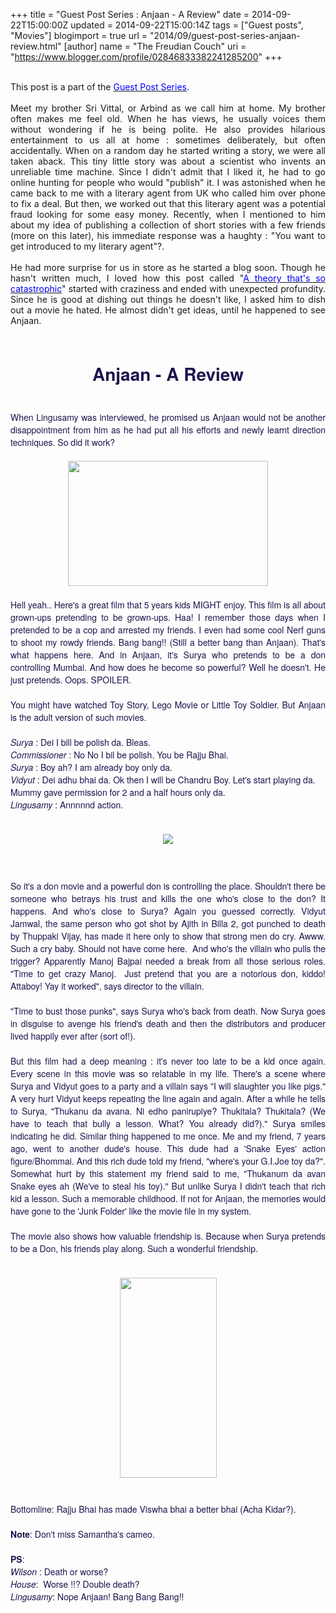 +++
title = "Guest Post Series : Anjaan - A Review"
date = 2014-09-22T15:00:00Z
updated = 2014-09-22T15:00:14Z
tags = ["Guest posts", "Movies"]
blogimport = true 
url = "2014/09/guest-post-series-anjaan-review.html"
[author]
	name = "The Freudian Couch"
	uri = "https://www.blogger.com/profile/02846833382241285200"
+++

<div dir="ltr" style="text-align: left;" trbidi="on">
<div style="text-align: justify;">
<br /></div>
<div style="text-align: justify;">
This post is a part of the <span style="color: blue;"><a href="http://adarsh89.blogspot.com/2014/09/guest-posts-series.html" target="_blank"><span style="color: blue;">Guest Post Series</span></a>.</span><br />
<br />
Meet my brother Sri Vittal, or Arbind as we call him at home. My brother often makes me feel old. When he has views, he usually voices them without wondering if he is being polite. He also provides hilarious entertainment to us all at home : sometimes deliberately, but often accidentally. When on a random day he started writing a story, we were all taken aback. This tiny little story was about a scientist who invents an unreliable time machine. Since I didn't admit that I liked it, he had to go online hunting for people who would "publish" it. I was astonished when he came back to me with a literary agent from UK who called him over phone to fix a deal. But then, we worked out that this literary agent was a potential fraud looking for some easy money. Recently, when I mentioned to him about my idea of publishing a collection of short stories with a few friends (more on this later), his immediate response was a haughty : "You want to get introduced to my literary agent"?.<br />
<br />
He had more surprise for us in store as he started a blog soon. Though he hasn't written much, I loved how this post called "<a href="http://arabindv.blogspot.com/2014/05/a-theory-thats-so-catastrophic.html" target="_blank"><span style="color: blue;">A theory that's so catastrophic</span></a>" started with craziness and ended with unexpected profundity. Since he is good at dishing out things he doesn't like, I asked him to dish out a movie he hated. He almost didn't get ideas, until he happened to see Anjaan.<br />
<br /></div>
<h1 style="text-align: center;">
<span style="color: #20124d; font-family: Helvetica Neue, Arial, Helvetica, sans-serif;">Anjaan - A Review</span></h1>
<div style="text-align: justify;">
<span style="color: #20124d; font-family: Helvetica Neue, Arial, Helvetica, sans-serif;"><br /></span></div>
<div style="text-align: justify;">
<span style="color: #20124d; font-family: Helvetica Neue, Arial, Helvetica, sans-serif;">When Lingusamy was interviewed, he promised us Anjaan would not be another disappointment from him as he had put all his efforts and newly learnt direction techniques. So did it work?&nbsp;</span></div>
<div style="text-align: justify;">
<span style="color: #20124d; font-family: Helvetica Neue, Arial, Helvetica, sans-serif;"><br /></span></div>
<div class="separator" style="clear: both; text-align: center;">
<a href="https://blogger.googleusercontent.com/img/b/R29vZ2xl/AVvXsEhtslp6tnm1Vr8Lr-5X5WgCblpPkUK3CCyBxGpSVWewLdJU5hSuqPdv5Z0c-IeSQvM2TKNVBG7nk6N86fVSiXw5PAdVXWnqwb8T9XssX4elSR2yRI0hxXRaESfu7mfcWF5T0D5ML8wFK3h9/s1600/10350618_703884633039848_6184319377554270064_n.jpg" imageanchor="1" style="margin-left: 1em; margin-right: 1em;"><span style="color: #20124d; font-family: Helvetica Neue, Arial, Helvetica, sans-serif;"><img border="0" src="https://blogger.googleusercontent.com/img/b/R29vZ2xl/AVvXsEhtslp6tnm1Vr8Lr-5X5WgCblpPkUK3CCyBxGpSVWewLdJU5hSuqPdv5Z0c-IeSQvM2TKNVBG7nk6N86fVSiXw5PAdVXWnqwb8T9XssX4elSR2yRI0hxXRaESfu7mfcWF5T0D5ML8wFK3h9/s1600/10350618_703884633039848_6184319377554270064_n.jpg" height="200" width="320" /></span></a></div>
<div style="text-align: justify;">
<span style="color: #20124d; font-family: Helvetica Neue, Arial, Helvetica, sans-serif;"><br /></span></div>
<div style="text-align: justify;">
<span style="color: #20124d; font-family: Helvetica Neue, Arial, Helvetica, sans-serif;">Hell yeah.. Here's a great film that 5 years kids MIGHT enjoy. This film is all about grown-ups pretending to be grown-ups. Haa! I remember those days when I pretended to be a cop and arrested my friends. I even had some cool Nerf guns to shoot my rowdy friends. Bang bang!! (Still a better bang than Anjaan). That's what happens here. And in Anjaan, it's Surya who pretends to be a don controlling Mumbai. And how does he become so powerful? Well he doesn't. He just pretends. Oops. SPOILER.</span></div>
<div style="text-align: justify;">
<span style="color: #20124d; font-family: Helvetica Neue, Arial, Helvetica, sans-serif;"><br /></span></div>
<div style="text-align: justify;">
<span style="color: #20124d; font-family: Helvetica Neue, Arial, Helvetica, sans-serif;">You might have watched Toy Story, Lego Movie or Little Toy Soldier. But Anjaan is the adult version of such movies.</span></div>
<span style="color: #20124d; font-family: Helvetica Neue, Arial, Helvetica, sans-serif;"><br /></span>
<span style="color: #20124d; font-family: Helvetica Neue, Arial, Helvetica, sans-serif;"><i>Surya</i><b> </b>: Dei I bill be polish da. Bleas.</span><br />
<span style="color: #20124d; font-family: Helvetica Neue, Arial, Helvetica, sans-serif;"><i>Commissioner</i> : No No I bil be polish. You be Rajju Bhai.</span><br />
<span style="color: #20124d; font-family: Helvetica Neue, Arial, Helvetica, sans-serif;"><i>Surya</i> : Boy ah? I am already boy only da.</span><br />
<span style="color: #20124d; font-family: Helvetica Neue, Arial, Helvetica, sans-serif;"><i>Vidyut</i> : Dei adhu bhai da. Ok then I will be Chandru Boy. Let's start playing da. Mummy gave permission for 2 and a half hours only da.</span><br />
<span style="color: #20124d; font-family: Helvetica Neue, Arial, Helvetica, sans-serif;"><i>Lingusamy</i> : Annnnnd action.</span><br />
<span style="color: #20124d; font-family: Helvetica Neue, Arial, Helvetica, sans-serif;"><br /></span>
<br />
<div class="separator" style="clear: both; text-align: center;">
<a href="https://blogger.googleusercontent.com/img/b/R29vZ2xl/AVvXsEieHHid3Hrv-cagqW56cGTEgccKwhqsEsnFa8mHG4aPwP5iiPIDt6Ka1E-caJAVPdZQ0UawGsoEaokrMrVSkgVOyFYatkc6Ajw1NpXV8t7EocQKPlMmUCTHSbqvtapbZemoxAm1WEUEis3r/s1600/1.jpg" imageanchor="1" style="margin-left: 1em; margin-right: 1em;"><span style="color: #20124d; font-family: Helvetica Neue, Arial, Helvetica, sans-serif;"><img border="0" src="https://blogger.googleusercontent.com/img/b/R29vZ2xl/AVvXsEieHHid3Hrv-cagqW56cGTEgccKwhqsEsnFa8mHG4aPwP5iiPIDt6Ka1E-caJAVPdZQ0UawGsoEaokrMrVSkgVOyFYatkc6Ajw1NpXV8t7EocQKPlMmUCTHSbqvtapbZemoxAm1WEUEis3r/s1600/1.jpg" /></span></a></div>
<span style="color: #20124d; font-family: Helvetica Neue, Arial, Helvetica, sans-serif;"><br /></span>
<span style="color: #20124d; font-family: Helvetica Neue, Arial, Helvetica, sans-serif;"><br /></span>
<br />
<div style="text-align: justify;">
<span style="color: #20124d; font-family: Helvetica Neue, Arial, Helvetica, sans-serif;">So it's a don movie and a powerful don is controlling the place. Shouldn't there be someone who betrays his trust and kills the one who's close to the don? It happens. And who's close to Surya? Again you guessed correctly. Vidyut Jamwal, the same person who got shot by Ajith in Billa 2, got punched to death by Thuppaki Vijay, has made it here only to show that strong men do cry. Awww. Such a cry baby. Should not have come here. &nbsp;And who's the villain who pulls the trigger? Apparently Manoj Bajpai needed a break from all those serious roles. "Time to get crazy Manoj. &nbsp;Just pretend that you are a notorious don, kiddo! Attaboy! Yay it worked", says director to the villain.</span></div>
<div style="text-align: justify;">
<span style="color: #20124d; font-family: Helvetica Neue, Arial, Helvetica, sans-serif;"><br /></span></div>
<div style="text-align: justify;">
<span style="color: #20124d; font-family: Helvetica Neue, Arial, Helvetica, sans-serif;">"Time to bust those punks", says Surya who's back from death. Now Surya goes in disguise to avenge his friend's death and then the distributors and producer lived happily ever after (sort of!).</span></div>
<div style="text-align: justify;">
<span style="color: #20124d; font-family: Helvetica Neue, Arial, Helvetica, sans-serif;"><br /></span></div>
<div style="text-align: justify;">
<span style="color: #20124d; font-family: Helvetica Neue, Arial, Helvetica, sans-serif;">But this film had a deep meaning : it's never too late to be a kid once again. Every scene in this movie was so relatable in my life. There's a scene where Surya and Vidyut goes to a party and a villain says "I will slaughter you like pigs." A very hurt Vidyut keeps repeating the line again and again. After a while he tells to Surya, "Thukanu da avana. Ni edho panirupiye? Thukitala? Thukitala? (We have to teach that bully a lesson. What? You already did?)." Surya smiles indicating he did. Similar thing happened to me once. Me and my friend, 7 years ago, went to another dude's house. This dude had a&nbsp;</span><span style="color: #20124d; font-family: 'Helvetica Neue', Arial, Helvetica, sans-serif;">'Snake Eyes' action figure/Bhommai. And this rich dude told my friend, "where's your G.I.Joe toy da?". Somewhat hurt by this statement my friend said to me, "Thukanum da avan Snake eyes ah (We've to steal his toy)." But unlike Surya I didn't teach that rich kid a lesson. Such a memorable childhood. If not for Anjaan, the memories would have gone to the 'Junk Folder' like the movie file in my system.</span></div>
<div style="text-align: justify;">
<span style="color: #20124d; font-family: Helvetica Neue, Arial, Helvetica, sans-serif;"><br /></span></div>
<div style="text-align: justify;">
<span style="color: #20124d; font-family: Helvetica Neue, Arial, Helvetica, sans-serif;">The movie also shows how valuable friendship is. Because when Surya pretends to be a Don, his friends play along. Such a wonderful friendship.</span></div>
<span style="color: #20124d; font-family: Helvetica Neue, Arial, Helvetica, sans-serif;"><br /></span>
<br />
<div class="separator" style="clear: both; text-align: center;">
<a href="https://blogger.googleusercontent.com/img/b/R29vZ2xl/AVvXsEg3qKXs0AcGsdpWmncFZpAWcHJ7x1vpcTPnfpkocwLmNYsMWyZXa7jmVfcLMHx7DBzOr9Q1Ctt6EX3QLPNLE-MnvJzP495bjv60e1GiDneX_LBUyas0Ne1tm-j_0d1LjLkWm9IGp4Lp4GaV/s1600/1610784_704943446267300_2008385430787493242_n.jpg" imageanchor="1" style="margin-left: 1em; margin-right: 1em;"><span style="color: #20124d; font-family: Helvetica Neue, Arial, Helvetica, sans-serif;"><img border="0" src="https://blogger.googleusercontent.com/img/b/R29vZ2xl/AVvXsEg3qKXs0AcGsdpWmncFZpAWcHJ7x1vpcTPnfpkocwLmNYsMWyZXa7jmVfcLMHx7DBzOr9Q1Ctt6EX3QLPNLE-MnvJzP495bjv60e1GiDneX_LBUyas0Ne1tm-j_0d1LjLkWm9IGp4Lp4GaV/s1600/1610784_704943446267300_2008385430787493242_n.jpg" height="320" width="155" /></span></a></div>
<span style="color: #20124d; font-family: Helvetica Neue, Arial, Helvetica, sans-serif;"><br /></span>
<span style="color: #20124d; font-family: Helvetica Neue, Arial, Helvetica, sans-serif;"><br /></span>
<span style="color: #20124d; font-family: Helvetica Neue, Arial, Helvetica, sans-serif;">Bottomline: Rajju Bhai has made Viswha bhai a better bhai (Acha Kidar?).</span><br />
<span style="color: #20124d; font-family: Helvetica Neue, Arial, Helvetica, sans-serif;"><br /></span>
<span style="color: #20124d; font-family: Helvetica Neue, Arial, Helvetica, sans-serif;"><b>Note</b>: Don't miss Samantha's cameo.</span><br />
<span style="color: #20124d; font-family: Helvetica Neue, Arial, Helvetica, sans-serif;"><br /></span>
<span style="color: #20124d; font-family: Helvetica Neue, Arial, Helvetica, sans-serif;"><b>PS</b>:</span><br />
<span style="color: #20124d; font-family: Helvetica Neue, Arial, Helvetica, sans-serif;"><i>Wilson</i> : Death or worse?</span><br />
<span style="color: #20124d; font-family: Helvetica Neue, Arial, Helvetica, sans-serif;"><i>House</i>: &nbsp;Worse !!? Double death?</span><br />
<span style="color: #20124d; font-family: Helvetica Neue, Arial, Helvetica, sans-serif;"><i>Lingusamy</i>: Nope Anjaan! Bang Bang Bang!!</span></div>

